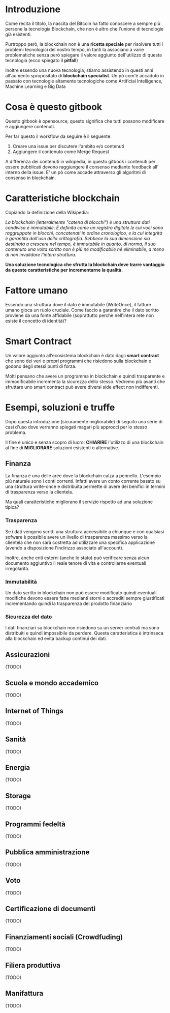 # Introduzione

Come recita il titolo, la nascita del Bitcoin ha fatto conoscere a sempre più persone la tecnologia Blockchain, che non è altro che l'unione di tecnologie già esistenti.

Purtroppo però, la blockchain non è una **ricetta speciale** per risolvere tutti i problemi tecnologici del nostro tempo, in tanti la associano a varie problematiche senza però spiegare il valore aggiunto dell'utilizzo di questa tecnologia (ecco spiegato il **pitfall**)

Inoltre essendo una nuova tecnologia, stiamo assistendo in questi anni all'aumento spropositato di **blockchain specialist**. Un pò com'è accaduto in passato con tecnologie altamente tecnologiche come Artificial Intelligence, Machine Learning e Big Data

# Cosa è questo gitbook

Questo gitbook è opensource, questo significa che tutti possono modificare e aggiungere contenuti.

Per far questo il workflow da seguire è il seguente:
1. Creare una issue per discutere l'ambito e/o contenuti
2. Aggiungere il contenuto come Merge Request

A differenza dei contenuti in wikipedia, in questo gitbook i contenuti per essere pubblicati devono raggiungere il consenso mediante feedback all' interno della issue. E' un pò come accade attraverso gli algoritmi di consenso in blockchain.

# Caratteristiche blockchain

Copiando la definizione della Wikipedia:

*La blockchain (letteralmente "catena di blocchi") è una struttura dati condivisa e immutabile. È definita come un registro digitale le cui voci sono raggruppate in blocchi, concatenati in ordine cronologico, e la cui integrità è garantita dall'uso della crittografia. Sebbene la sua dimensione sia destinata a crescere nel tempo, è immutabile in quanto, di norma, il suo contenuto una volta scritto non è più né modificabile né eliminabile, a meno di non invalidare l'intera struttura.*

__Una soluzione tecnologica che sfrutta la blockchain deve trarre vantaggio da queste caratteristiche per incrementarne la qualità.__

# Fattore umano

Essendo una struttura dove il dato è immutabile (WriteOnce), il fattore umano gioca un ruolo cruciale. Come faccio a garantire che il dato scritto proviene da una fonte affidabile (soprattutto perchè nell'intera rete non esiste il concetto di identità)?

# Smart Contract

Un valore aggiunto all'ecosistema blockchain è dato dagli **smart contract** che sono dei veri e propri programmi che risiedono sulla blockchain e godono degli stessi punti di forza.

Molti pensano che avere un programma in blockchain e quindi trasparente e immodificabile incrementa la sicurezza dello stesso. Vedremo più avanti che sfruttare uno smart contract può avere diversi side effect non indifferenti.

# Esempi, soluzioni e truffe

Dopo questa introduzione (sicuramente migliorabile) di seguito una serie di casi d'uso dove verranno spiegati magari più approcci per lo stesso problema.

Il fine è unico e senza scopro di lucro: **CHIARIRE** l'utilizzo di una blockchain al fine di **MIGLIORARE** soluzioni esistenti o alternative.

## Finanza

La finanza è una delle aree dove la blockchain calza a pennello. L'esempio più naturale sono i conti correnti. Infatti avere un conto corrente basato su una struttura write-once e distribuita permette di avere dei benifici in termini di trasparenza verso la clientela.

Ma quali caratteristiche migliorano il servizio rispetto ad una soluzione tipica?

### Trasparenza

Se i dati vengono scritti una struttura accessibile a chiunque e con qualsiasi sofware è possibile avere un livello di trasparenza massimo verso la clientela che non sarà costretta ad utilizzare una specifica applicazione (avendo a disposizione l'indirizzo associato all'account).

Inoltre, anche enti esterni (anche lo stato) può verificare senza alcun documento aggiuntivo il reale tenore di vita e controllarne eventuali irregolarità.

### Immutabilità

Un dato scritto in blockchain non può essere modificato quindi eventuali modifiche devono essere fatte medianti storni o accrediti sempre giustificati incrementando quindi la trasparenza del prodotto finanziario

### Sicurezza del dato

I dati finanziari su blockchain non risiedono su un server centrali ma sono distribuiti e quindi impossibile da perdere. Questa caratteristica è intrinseca alla blockchain ed evita backup continui dei dati.

## Assicurazioni

(TODO)

## Scuola e mondo accademico

(TODO)

## Internet of Things

(TODO)

## Sanità

(TODO)

## Energia

(TODO)

## Storage

(TODO)

## Programmi fedeltà

(TODO)

## Pubblica amministrazione

(TODO)

## Voto

(TODO)

## Certificazione di documenti

(TODO)

## Finanziamenti sociali (Crowdfuding)

(TODO)

## Filiera produttiva

(TODO)

## Manifattura

(TODO)
